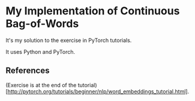 # My Implementation of Continuous Bag-of-Words
It's my solution to the exercise in PyTorch tutorials.  

 It uses Python and PyTorch.  
 
## References
(Exercise is at the end of the tutorial)[http://pytorch.org/tutorials/beginner/nlp/word_embeddings_tutorial.html].